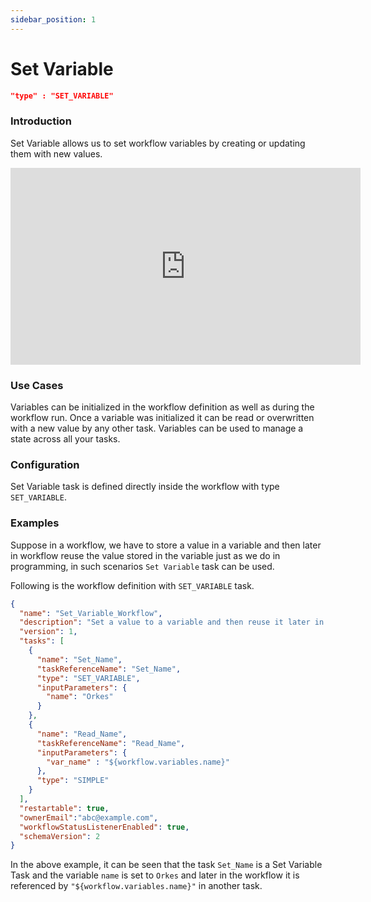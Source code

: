 ```yaml
---
sidebar_position: 1
---
```


# Set Variable

```json
"type" : "SET_VARIABLE"
```
### Introduction
Set Variable allows us to set workflow variables by creating or updating them
with new values.

<p align="center"><iframe width="560" height="315" src="https://www.youtube.com/embed/kR2OI8eHri0" title="YouTube video player" frameborder="0" allow="accelerometer; autoplay; clipboard-write; encrypted-media; gyroscope; picture-in-picture" allowfullscreen></iframe></p>

### Use Cases

Variables can be initialized in the workflow definition as well as during
the workflow run. Once a variable was initialized it can be read or
overwritten with a new value by any other task. Variables can be used to manage a state across all your tasks.

### Configuration

Set Variable task is defined directly inside the workflow with type
`SET_VARIABLE`.

### Examples

Suppose in a workflow, we have to store a value in a variable and then later in
workflow reuse the value stored in the variable just as we do in programming, in such
scenarios `Set Variable` task can be used.

Following is the workflow definition with `SET_VARIABLE` task.

```json
{
  "name": "Set_Variable_Workflow",
  "description": "Set a value to a variable and then reuse it later in the workflow",
  "version": 1,
  "tasks": [
    {
      "name": "Set_Name",
      "taskReferenceName": "Set_Name",
      "type": "SET_VARIABLE",
      "inputParameters": {
        "name": "Orkes"
      }
    },
    {
      "name": "Read_Name",
      "taskReferenceName": "Read_Name",
      "inputParameters": {
        "var_name" : "${workflow.variables.name}"
      },
      "type": "SIMPLE"
    }
  ],
  "restartable": true,
  "ownerEmail":"abc@example.com",
  "workflowStatusListenerEnabled": true,
  "schemaVersion": 2
}
```

In the above example, it can be seen that the task `Set_Name` is a Set Variable Task and
the variable `name` is set to `Orkes` and later in the workflow it is referenced by
`"${workflow.variables.name}"` in another task.
